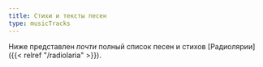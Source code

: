 ```yaml
---
title: Стихи и тексты песен
type: musicTracks
---
```


Ниже представлен *почти* полный список песен и стихов [Радиолярии]({{< relref "/radiolaria" >}}).
